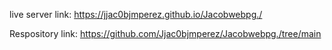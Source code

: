 live server link: https://jjac0bjmperez.github.io/Jacobwebpg./

Respository link: https://github.com/Jjac0bjmperez/Jacobwebpg./tree/main